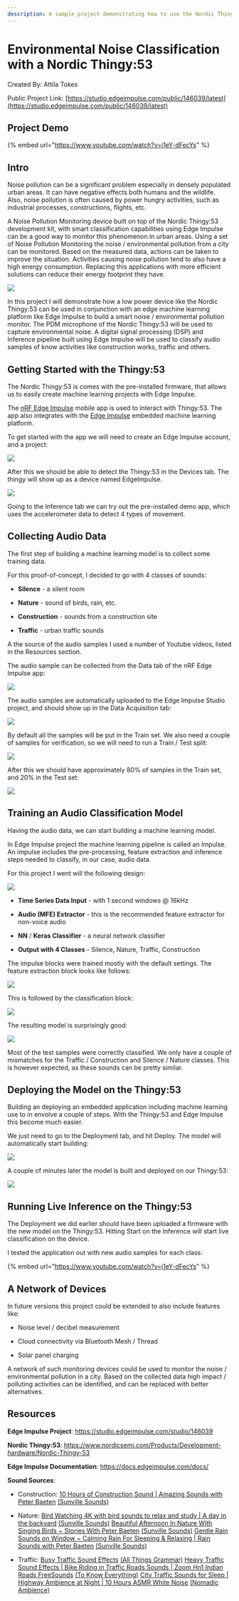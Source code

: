 ```yaml
---
description: A sample project demonstrating how to use the Nordic Thingy:53 and the Edge Impulse App to perform environmental noise classification.
---
```


# Environmental Noise Classification with a Nordic Thingy:53

Created By:
Attila Tokes

Public Project Link:
[https://studio.edgeimpulse.com/public/146039/latest](https://studio.edgeimpulse.com/public/146039/latest)

## Project Demo

{% embed url="https://www.youtube.com/watch?v=j1eY-dFecYs" %}

## Intro

Noise pollution can be a significant problem especially in densely populated urban areas. It can have negative effects both humans and the wildlife. Also, noise pollution is often caused by power hungry activities, such as industrial processes, constructions, flights, etc.

A Noise Pollution Monitoring device built on top of the Nordic Thingy:53 development kit, with smart classification capabilities using Edge Impulse can be a good way to monitor this phenomenon in urban areas. Using a set of Noise Pollution Monitoring the noise / environmental pollution from a city can be monitored. Based on the measured data, actions can be taken to improve the situation. Activities causing noise pollution tend to also have a high energy consumption. Replacing this applications with more efficient solutions can reduce their energy footprint they have.

![](.gitbook/assets/environmental-noise-classification/00-cover.jpg)

In this project I will demonstrate how a low power device like the Nordic Thingy:53 can be used in conjunction with an edge machine learning platform like Edge Impulse to build a smart noise / environmental pollution monitor. The PDM microphone of the Nordic Thingy:53 will be used to capture environmental noise. A digital signal processing (DSP) and Inference pipeline built using Edge Impulse will be used to classify audio samples of know activities like construction works, traffic and others.

## Getting Started with the Thingy:53

The Nordic Thingy:53 is comes with the pre-installed firmware, that allows us to easily create machine learning projects with Edge Impulse.

The [nRF Edge Impulse](https://play.google.com/store/apps/details?id=no.nordicsemi.android.nrfei) mobile app is used to interact with Thingy:53. The app also integrates with the [Edge Impulse](https://www.edgeimpulse.com/) embedded machine learning platform.

To get started with the app we will need to create an Edge Impulse account, and a project:

![](.gitbook/assets/environmental-noise-classification/m-01-create-project-p40.jpg)

After this we should be able to detect the Thingy:53 in the Devices tab. The thingy will show up as a device named EdgeImpulse.

![](.gitbook/assets/environmental-noise-classification/m-02-connect-device-p40.jpg)

Going to the Inference tab we can try out the pre-installed demo app, which uses the accelerometer data to detect 4 types of movement.

## Collecting Audio Data

The first step of building a machine learning model is to collect some training data.

For this proof-of-concept, I decided to go with 4 classes of sounds:

-   **Silence** - a silent room

-   **Nature** - sound of birds, rain, etc.

-   **Construction** - sounds from a construction site

-   **Traffic** - urban traffic sounds

A the source of the audio samples I used a number of Youtube videos, listed in the Resources section.

The audio sample can be collected from the Data tab of the nRF Edge Impulse app:

![](.gitbook/assets/environmental-noise-classification/m-03-capture-p40.jpg)

The audio samples are automatically uploaded to the Edge Impulse Studio project, and should show up in the Data Acquisition tab:

![](.gitbook/assets/environmental-noise-classification/01-samples.jpg)

By default all the samples will be put in the Train set. We also need a couple of samples for verification, so we will need to run a Train / Test split:

![](.gitbook/assets/environmental-noise-classification/02-train-test-split.jpg)

After this we should have approximately 80% of samples in the Train set, and 20% in the Test set:

![](.gitbook/assets/environmental-noise-classification/03-train-test-splitted.jpg)

## Training an Audio Classification Model

Having the audio data, we can start building a machine learning model.

In Edge Impulse project the machine learning pipeline is called an Impulse. An impulse includes the pre-processing, feature extraction and inference steps needed to classify, in our case, audio data.

For this project I went will the following design:

![](.gitbook/assets/environmental-noise-classification/04-impulse.jpg)

-   **Time Series Data  Input** - with 1 second windows @ 16kHz

-   **Audio (MFE) Extractor** - this is the recommended feature extractor for non-voice audio

-   **NN** / **Keras Classifier** - a neural network classifier

-   **Output with 4 Classes** - Silence, Nature, Traffic, Construction

The impulse blocks were trained mostly with the default settings. The feature extraction block looks like follows:

![](.gitbook/assets/environmental-noise-classification/05-feature-extract.jpg)

This is followed by the classification block:

![](.gitbook/assets/environmental-noise-classification/06-training-output.jpg)

The resulting model is surprisingly good:

![](.gitbook/assets/environmental-noise-classification/07-training-accuracy.jpg)

Most of the test samples were correctly classified. We only have a couple of mismatches for the Traffic / Construction and Silence / Nature classes. This is however expected, as these sounds can be pretty similar.

## Deploying the Model on the Thingy:53

Building an deploying an embedded application including machine learning use to in envolve a couple of steps. With the Thingy:53 and Edge Impulse this become much easier.

We just need to go to the Deployment tab, and hit Deploy. The model will automatically start building:

![](.gitbook/assets/environmental-noise-classification/m-04-build-n-deploy-p40.jpg)

A couple of minutes later the model is built and deployed on our Thingy:53:

![](.gitbook/assets/environmental-noise-classification/m-05-test-p40.jpg)

## Running Live Inference on the Thingy:53

The Deployment we did earlier should have been uploaded a firmware with the new model on the Thingy:53. Hitting Start on the Inference will start live classification on the device.

I tested the application out with new audio samples for each class:

{% embed url="https://www.youtube.com/watch?v=j1eY-dFecYs" %}

## A Network of Devices

In future versions this project could be extended to also include features like:

-   Noise level / decibel measurement

-   Cloud connectivity via Bluetooth Mesh / Thread

-   Solar panel charging

A network of such monitoring devices could be used to monitor the noise / environmental pollution in a city. Based on the collected data high impact / polluting activities can be identified, and can be replaced with better alternatives.

## Resources

**Edge Impulse Project**:
<https://studio.edgeimpulse.com/studio/146039>

**Nordic Thingy:53**:
<https://www.nordicsemi.com/Products/Development-hardware/Nordic-Thingy-53>

**Edge Impulse Documentation**:
<https://docs.edgeimpulse.com/docs/>

**Sound Sources**:
- Construction:
[10 Hours of Construction Sound | Amazing Sounds with Peter Baeten](https://www.youtube.com/watch?v=AB4Ov9t4aq4)
[(Sunville Sounds)](https://www.youtube.com/watch?v=AB4Ov9t4aq4)

- Nature:
[Bird Watching 4K with bird sounds to relax and study | A day in the backyard](https://www.youtube.com/watch?v=KCl85UpJYZU) [(Sunville Sounds)](https://www.youtube.com/watch?v=KCl85UpJYZU)
[Beautiful Afternoon In Nature With Singing Birds ~ Stories With Peter Baeten](https://www.youtube.com/watch?v=qvabR_rsfn0) [(Sunville Sounds)](https://www.youtube.com/watch?v=qvabR_rsfn0)
[Gentle Rain Sounds on Window ~ Calming Rain For Sleeping & Relaxing | Rain Sounds with Peter Baeten](https://www.youtube.com/watch?v=AstZaueBF14) [(Sunville Sounds)](https://www.youtube.com/watch?v=AstZaueBF14)

- Traffic:
[Busy Traffic Sound Effects](https://www.youtube.com/watch?v=-rvc63Ez6DM) [(All Things Grammar)](https://www.youtube.com/watch?v=-rvc63Ez6DM)
[Heavy Traffic Sound Effects | Bike Riding in Traffic Roads Sounds | Zoom Hn1 Indian Roads FreeSounds](https://www.youtube.com/watch?v=tt-IbRmIwkM) [(To Know Everything)](https://www.youtube.com/watch?v=tt-IbRmIwkM)
[City Traffic Sounds for Sleep | Highway Ambience at Night | 10 Hours ASMR White Noise](https://www.youtube.com/watch?v=fh3EdeGNKus) [(Nomadic Ambience)](https://www.youtube.com/watch?v=fh3EdeGNKus)
